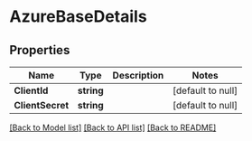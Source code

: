 # AzureBaseDetails

## Properties
Name | Type | Description | Notes
------------ | ------------- | ------------- | -------------
**ClientId** | **string** |  | [default to null]
**ClientSecret** | **string** |  | [default to null]

[[Back to Model list]](../README.md#documentation-for-models) [[Back to API list]](../README.md#documentation-for-api-endpoints) [[Back to README]](../README.md)

